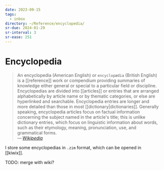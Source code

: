 ```yaml
---
date: 2023-09-15
tags:
  - inbox
directory: ~/Reference/encyclopedia/
sr-due: 2024-01-29
sr-interval: 3
sr-ease: 251
---
```


# Encyclopedia

> An encyclopedia (American English) or `encyclopædia` (British English) is a
> [[reference]] work or compendium providing summaries of knowledge either
> general or special to a particular field or discipline. Encyclopedias are
> divided into [[articles]] or entries that are arranged alphabetically by
> article name or by thematic categories, or else are hyperlinked and
> searchable. Encyclopedia entries are longer and more detailed than those in
> most [[dictionary|dictionaries]]. Generally speaking, encyclopedia articles
> focus on factual information concerning the subject named in the article's
> title; this is unlike dictionary entries, which focus on linguistic
> information about words, such as their etymology, meaning, pronunciation, use,
> and grammatical forms.\
> — <cite>[Wikipedia](https://en.wikipedia.org/wiki/Encyclopedia)</cite>

I store some encyclopedias in `.zim` format, which can be opened in [[kiwix]].

TODO: merge with wiki?
